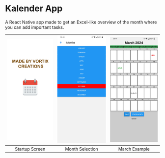 # Kalender App

A React Native app made to get an Excel-like overview of the month where you can add important tasks.

| ![Startup Screen](https://github.com/victornemeth/KalenderApp/blob/main/Startup_screen.jpg?raw=true) | ![Month Selection](https://github.com/victornemeth/KalenderApp/blob/main/month_selection.jpg?raw=true) | ![March Example](https://github.com/victornemeth/KalenderApp/blob/main/March_example.jpg?raw=true) |
| :--------------------------------------------------------------------------------------------------: | :---------------------------------------------------------------------------------------------------: | :------------------------------------------------------------------------------------------------: |
|                                           Startup Screen                                            |                                          Month Selection                                             |                                         March Example                                             |
